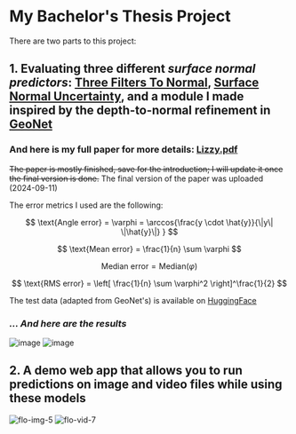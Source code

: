 # My Bachelor's Thesis Project
There are two parts to this project:

## 1. Evaluating three different _surface normal predictors_: [Three Filters To Normal](https://github.com/ruirangerfan/Three-Filters-to-Normal), [Surface Normal Uncertainty](https://github.com/baegwangbin/surface_normal_uncertainty), and a module I made inspired by the depth-to-normal refinement in [GeoNet](https://github.com/xjqi/GeoNet)

### And here is my full paper for more details: [Lizzy.pdf](https://github.com/user-attachments/files/16969737/Lizzy.pdf)

~~The paper is mostly finished, save for the introduction; I will update it once the final version is done.~~
The final version of the paper was uploaded (2024-09-11)

The error metrics I used are the following:

$$ \text{Angle error} = \varphi = \arccos{\frac{y \cdot \hat{y}}{\|y\| \|\hat{y}\|} } $$

$$ \text{Mean error} =  \frac{1}{n}   \sum \varphi $$

$$ \text{Median error} =  \text{Median}(\varphi) $$

$$ \text{RMS error} = \left[ \frac{1}{n}   \sum \varphi^2   \right]^\frac{1}{2} $$

The test data (adapted from GeoNet's) is available on [HuggingFace](https://huggingface.co/datasets/ema-ioana-xyz/nyu-v2-geonet-test)

### _... And here are the results_
![image](https://github.com/user-attachments/assets/7a7986a3-caf7-4d2a-80cc-b9bd7c81977b)
![image](https://github.com/user-attachments/assets/67cc0126-7bfd-4275-83e4-fb44501718fe)


## 2. A demo web app that allows you to run predictions on image and video files while using these models
![flo-img-5](https://github.com/user-attachments/assets/098cedbb-3e27-4d2c-8a5d-11ae8ab5ca1e)
![flo-vid-7](https://github.com/user-attachments/assets/29eb19e6-5006-41b7-9917-f93cdfdcfc5e)
